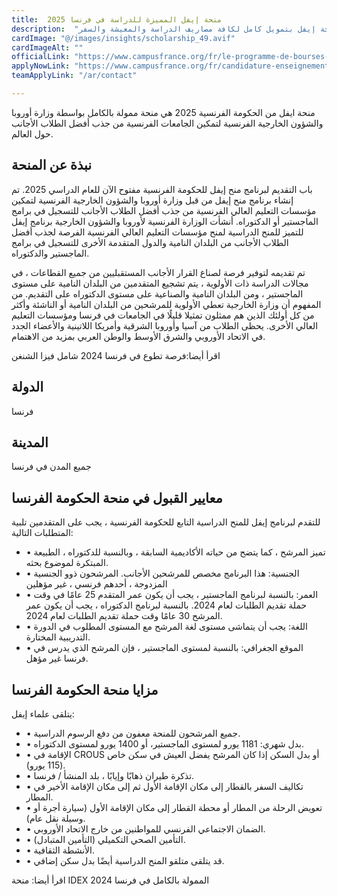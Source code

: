 ```yaml
---
title:  منحة إيفل المميزة للدراسة في فرنسا 2025 
description:  "فرصة ذهبية ممولة بالكامل من الحكومة الفرنسية في منحة إيفل بتمويل كامل لكافة مصاريف الدراسة والمعيشة والسفر" 
cardImage: "@/images/insights/scholarship_49.avif" 
cardImageAlt: "" 
officialLink: "https://www.campusfrance.org/fr/le-programme-de-bourses-eiffel" 
applyNowLink: "https://www.campusfrance.org/fr/candidature-enseignement-superieur-france" 
teamApplyLink: "/ar/contact"

---
```


منحة ايفل من الحكومة الفرنسية 2025 هي منحة ممولة بالكامل بواسطة وزارة أوروبا والشؤون الخارجية الفرنسية لتمكين الجامعات الفرنسية من جذب أفضل الطلاب الأجانب حول العالم.

## نبذة عن المنحة

باب التقديم لبرنامج منح إيفل للحكومة الفرنسية مفتوح الآن للعام الدراسي 2025. تم إنشاء برنامج منح إيفل من قبل وزارة أوروبا والشؤون الخارجية الفرنسية لتمكين مؤسسات التعليم العالي الفرنسية من جذب أفضل الطلاب الأجانب للتسجيل في برامج الماجستير أو الدكتوراه. أنشأت الوزارة الفرنسية لأوروبا والشؤون الخارجية برنامج إيفل للتميز للمنح الدراسية لمنح مؤسسات التعليم العالي الفرنسية الفرصة لجذب أفضل الطلاب الأجانب من البلدان النامية والدول المتقدمة الأخرى للتسجيل في برامج الماجستير والدكتوراه.

تم تقديمه لتوفير فرصة لصناع القرار الأجانب المستقبليين من جميع القطاعات ، في مجالات الدراسة ذات الأولوية ، يتم تشجيع المتقدمين من البلدان النامية على مستوى الماجستير ، ومن البلدان النامية والصناعية على مستوى الدكتوراه على التقديم. من المفهوم أن وزارة الخارجية تعطي الأولوية للمرشحين من البلدان النامية أو الناشئة وأكثر من كل أولئك الذين هم ممثلون تمثيلا قليلًا في الجامعات في فرنسا ومؤسسات التعليم العالي الأخرى. يحظى الطلاب من آسيا وأوروبا الشرقية وأمريكا اللاتينية والأعضاء الجدد في الاتحاد الأوروبي والشرق الأوسط والوطن العربي بمزيد من الاهتمام.

اقرأ أيضا:فرصة تطوع في فرنسا 2024 شامل فيزا الشنغن

## الدولة

فرنسا

## المدينة

جميع المدن في فرنسا

## معايير القبول في منحة الحكومة الفرنسا

للتقدم لبرنامج إيفل للمنح الدراسية التابع للحكومة الفرنسية ، يجب على المتقدمين تلبية المتطلبات التالية:

- • تميز المرشح ، كما يتضح من حياته الأكاديمية السابقة ، وبالنسبة للدكتوراه ، الطبيعة المبتكرة لموضوع بحثه.
- • الجنسية: هذا البرنامج مخصص للمرشحين الأجانب. المرشحون ذوو الجنسية المزدوجة ، أحدهم فرنسي ، غير مؤهلين
- • العمر: بالنسبة لبرنامج الماجستير ، يجب أن يكون عمر المتقدم 25 عامًا في وقت حملة تقديم الطلبات لعام 2024. بالنسبة لبرنامج الدكتوراه ، يجب أن يكون عمر المرشح 30 عامًا وقت حملة تقديم الطلبات لعام 2024.
- • اللغة: يجب أن يتماشى مستوى لغة المرشح مع المستوى المطلوب في الدورة التدريبية المختارة.
- • الموقع الجغرافي: بالنسبة لمستوى الماجستير ، فإن المرشح الذي يدرس في فرنسا غير مؤهل.

## مزايا منحة الحكومة الفرنسا

يتلقى علماء إيفل:

- • جميع المرشحون للمنحة معفون من دفع الرسوم الدراسية.
- • بدل شهري: 1181 يورو لمستوى الماجستير، أو 1400 يورو لمستوى الدكتوراه.
- • الإقامة في CROUS أو بدل السكن إذا كان المرشح يفضل العيش في سكن خاص (115 يورو).
- • تذكرة طيران ذهابًا وإيابًا ، بلد المنشأ / فرنسا.
- • تكاليف السفر بالقطار إلى مكان الإقامة الأول ثم إلى مكان الإقامة الأخير في المطار.
- • تعويض الرحلة من المطار أو محطة القطار إلى مكان الإقامة الأول (سيارة أجرة أو وسيلة نقل عام).
- • الضمان الاجتماعي الفرنسي للمواطنين من خارج الاتحاد الأوروبي.
- • التأمين الصحي التكميلي (التأمين المتبادل).
- • الأنشطة الثقافية.
- • قد يتلقى متلقو المنح الدراسية أيضًا بدل سكن إضافي.

اقرأ أيضا: منحة IDEX الممولة بالكامل في فرنسا 2024

